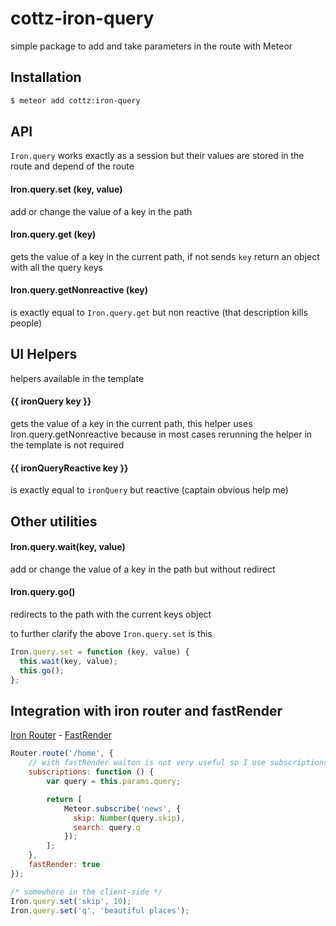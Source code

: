 # cottz-iron-query
simple package to add and take parameters in the route with Meteor

## Installation
```sh
$ meteor add cottz:iron-query
```

## API
`Iron.query` works exactly as a session but their values are stored in the route and depend of the route

#### Iron.query.set (key, value)
add or change the value of a key in the path

#### Iron.query.get (key)
gets the value of a key in the current path, if not sends `key` return an object with all the query keys

#### Iron.query.getNonreactive (key)
is exactly equal to `Iron.query.get` but non reactive (that description kills people)

## UI Helpers
helpers available in the template

#### {{ ironQuery key }}
gets the value of a key in the current path, this helper uses Iron.query.getNonreactive because in most cases
rerunning the helper in the template is not required

#### {{ ironQueryReactive key }}
is exactly equal to `ironQuery` but reactive (captain obvious help me)

## Other utilities

#### Iron.query.wait(key, value)
add or change the value of a key in the path but without redirect

#### Iron.query.go()
redirects to the path with the current keys object

to further clarify the above `Iron.query.set` is this
````js
Iron.query.set = function (key, value) {
  this.wait(key, value);
  this.go();
};
````

## Integration with iron router and fastRender
[Iron Router](https://github.com/EventedMind/iron-router) - [FastRender](https://github.com/meteorhacks/fast-render)

````js
Router.route('/home', {
    // with fastRender waiton is not very useful so I use subscriptions
	subscriptions: function () {
		var query = this.params.query;

		return [
			Meteor.subscribe('news', {
			  skip: Number(query.skip),
			  search: query.q
			});
		];
	},
	fastRender: true
});

/* somewhere in the client-side */
Iron.query.set('skip', 10);
Iron.query.set('q', 'beautiful places');
````
